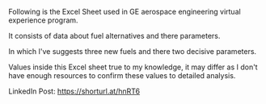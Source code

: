 Following is the Excel Sheet used in GE aerospace engineering virtual experience program.


It consists of data about fuel alternatives and there parameters.

In which I've suggests three new fuels and there two decisive parameters.

Values inside this Excel sheet true to my knowledge, it may differ as I don't have enough resources to confirm these values to detailed analysis.

LinkedIn Post: https://shorturl.at/hnRT6
